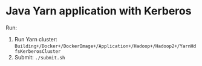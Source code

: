 # Java Yarn application with Kerberos

Run:

1. Run Yarn cluster: `Building+/Docker+/DockerImage+/Application+/Hadoop+/Hadoop2+/YarnHdfsKerberosCluster`
1. Submit: `./submit.sh`
